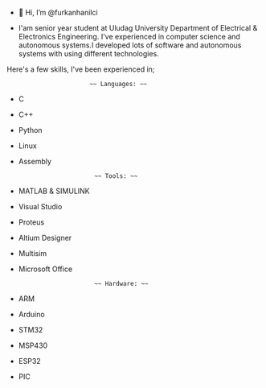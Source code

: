 - 👋 Hi, I’m @furkanhanilci

- I'am senior year student at Uludag University Department of Electrical & Electronics Engineering. I've experienced in computer science and autonomous systems.I developed lots of software and autonomous systems with using different technologies.

Here's a few skills, I've been experienced in; 

                           ~~ Languages: ~~
- C
- C++
- Python 
- Linux 
- Assembly 

                           ~~ Tools: ~~
- MATLAB & SIMULINK 
- Visual Studio
- Proteus
- Altium Designer 
- Multisim 
- Microsoft Office

                           ~~ Hardware: ~~
- ARM
- Arduino 
- STM32
- MSP430
- ESP32
- PIC

<!---
furkanhanilci/furkanhanilci is a ✨ special ✨ repository because its `README.md` (this file) appears on your GitHub profile.
You can click the Preview link to take a look at your changes.
--->

